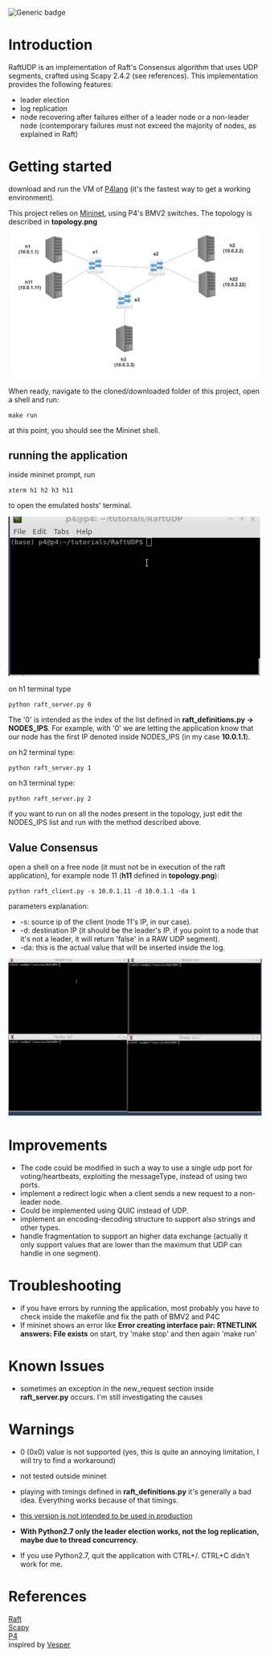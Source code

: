
![Generic badge](https://img.shields.io/badge/PythonVersions-3.8-green.svg)

# Introduction
RaftUDP is an implementation of Raft's Consensus algorithm that
uses UDP segments, crafted using Scapy 2.4.2 (see references).
This implementation provides the following features:
* leader election
* log replication
* node recovering after failures either of a leader node or a non-leader node (contemporary failures must not exceed the majority of nodes, as explained in Raft)
# Getting started
download and run the VM of [P4lang](https://www.github.com/p4lang/tutorials) (it's the fastest way to get a working environment).

This project relies on [Mininet](http://mininet.org), using P4's BMV2 switches.
The topology is described in **topology.png**
![alt text](topology.png)

When ready, navigate to the cloned/downloaded folder of this project, open a shell and run:
```
make run
```
at this point, you should see the Mininet shell.

## running the application
inside mininet prompt, run 
```
xterm h1 h2 h3 h11
```
to open the emulated hosts' terminal.

![til](docu/opening_mininet.gif)

on h1 terminal type
```
python raft_server.py 0
```
The '0' is intended as the index of the list defined in **raft_definitions.py -> NODES_IPS**.
For example, with '0' we are letting the application know that our node has the first IP denoted inside NODES_IPS (in my case **10.0.1.1**).

on h2 terminal type:
```
python raft_server.py 1
```
on h3 terminal type:
```
python raft_server.py 2
```

if you want to run on all the nodes present in the topology, just edit the NODES_IPS list and run with the method described above.

## Value Consensus
open a shell on a free node (it must not be in execution of the raft application), for example node 11 (**h11** defined in **topology.png**):
```
python raft_client.py -s 10.0.1.11 -d 10.0.1.1 -da 1
```
parameters explanation:
* -s: source ip of the client (node 11's IP, in our case).
* -d: destination IP (it should be the leader's IP. if you point to a node that it's not a leader,
 it will return 'false' in a RAW UDP segment).
* -da: this is the actual value that will be inserted inside the log.

![til](docu/main.gif)
# Improvements
* The code could be modified in such a way to use a single udp port for voting/heartbeats, exploiting the messageType,
instead of using two ports.
* implement a redirect logic when a client sends a new request to a non-leader node.
* Could be implemented using QUIC instead of UDP.
* implement an encoding-decoding structure to support also strings and other types.
* handle fragmentation to support an higher data exchange 
(actually it only support values that are
lower than the maximum that UDP can handle in one segment).

# Troubleshooting
* if you have errors by running the application, most probably you have to check inside the makefile
and fix the path of BMV2 and P4C
* If mininet shows an error like **Error creating interface pair: RTNETLINK answers: File exists** on start, try 'make stop' and then again 'make run'

# Known Issues
* sometimes an exception in the new_request section inside **raft_server.py** occurs.
I'm still investigating the causes

# Warnings
* 0 (0x0) value is not supported (yes, this is quite an annoying limitation, I will try to find a workaround)
* not tested outside mininet
* playing with timings defined in **raft_definitions.py** it's generally a bad idea. Everything works because of that timings.
* <u>this version is not intended to be used in production</u>

* **With Python2.7 only the leader election works, not the log replication, maybe due to thread concurrency.**
* If you use Python2.7, quit the application with CTRL+/. CTRL+C didn't work for me.

# References
[Raft](https://raft.github.io/) <br>
[Scapy](https://scapy.net/) <br>
[P4](https://p4.org) <br>
inspired by [Vesper](https://github.com/Oaklight/Vesper)

